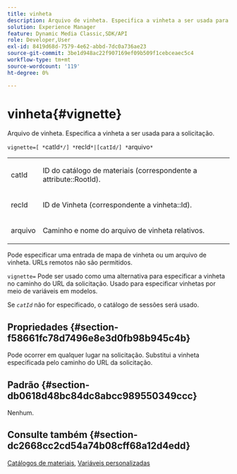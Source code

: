 ```yaml
---
title: vinheta
description: Arquivo de vinheta. Especifica a vinheta a ser usada para a solicitação.
solution: Experience Manager
feature: Dynamic Media Classic,SDK/API
role: Developer,User
exl-id: 8419d68d-7579-4e62-abbd-7dc0a736ae23
source-git-commit: 3be1d948ac22f907169ef09b509f1cebceaec5c4
workflow-type: tm+mt
source-wordcount: '119'
ht-degree: 0%

---
```


# vinheta{#vignette}

Arquivo de vinheta. Especifica a vinheta a ser usada para a solicitação.

`vignette=[ *`catId`*/] *`recId`*|[catId/] *`arquivo`*`

<table id="simpletable_432EC5501CA3431B83A762C3EE4E8DD2"> 
 <tr class="strow"> 
  <td class="stentry"> <p><span class="varname"> catId</span> </p> </td> 
  <td class="stentry"> <p>ID do catálogo de materiais (correspondente a <span class="codeph"> attribute::RootId</span>). </p></td> 
 </tr> 
 <tr class="strow"> 
  <td class="stentry"> <p><span class="varname"> recId</span> </p></td> 
  <td class="stentry"> <p>ID de Vinheta (correspondente a <span class="codeph"> vinheta::Id</span>). </p></td> 
 </tr> 
 <tr class="strow"> 
  <td class="stentry"> <p><span class="varname"> arquivo</span> </p></td> 
  <td class="stentry"> <p>Caminho e nome do arquivo de vinheta relativos. </p></td> 
 </tr> 
</table>

Pode especificar uma entrada de mapa de vinheta ou um arquivo de vinheta. URLs remotos não são permitidos.

`vignette=` Pode ser usado como uma alternativa para especificar a vinheta no caminho do URL da solicitação. Usado para especificar vinhetas por meio de variáveis em modelos.

Se *`catId`* não for especificado, o catálogo de sessões será usado.

## Propriedades {#section-f58661fc78d7496e8e3d0fb98b945c4b}

Pode ocorrer em qualquer lugar na solicitação. Substitui a vinheta especificada pelo caminho do URL da solicitação.

## Padrão {#section-db0618d48bc84dc8abcc989550349ccc}

Nenhum.

## Consulte também {#section-dc2668cc2cd54a74b08cff68a12d4edd}

[Catálogos de materiais](../../../../../ir-api/http-protocol/image-rendering-api-ref/c-ir-http-protocol-ref/c-ir-http-protocol-syntax-and-features/c-ir-http-material-catalogs/c-ir-http-material-catalogs.md#concept-772742c1688f420a88a56f5136ad1db2), [Variáveis personalizadas](../../../../../ir-api/http-protocol/image-rendering-api-ref/c-ir-http-protocol-ref/c-ir-http-protocol-syntax-and-features/c-ir-custom-variables/c-ir-custom-variables.md#concept-8a1d9a50d09a4b7b97b8c83365971f96)
